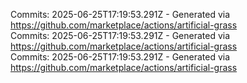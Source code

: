 Commits: 2025-06-25T17:19:53.291Z - Generated via https://github.com/marketplace/actions/artificial-grass
<br>
Commits: 2025-06-25T17:19:53.291Z - Generated via https://github.com/marketplace/actions/artificial-grass
<br>
Commits: 2025-06-25T17:19:53.291Z - Generated via https://github.com/marketplace/actions/artificial-grass
<br>
